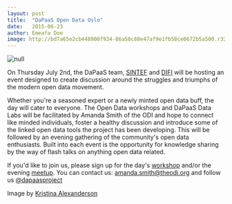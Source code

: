 ```yaml
---
layout: post
title:  "DaPaaS Open Data Oslo"
date:   2015-06-23
author: Emeafa Doe
image: http://bd7a65e2cb448908f934-86a50c88e47af9e1fb58ce0672b5a500.r32.cf3.rackcdn.com/uploads/assets/8a/77/558a773cd0d4627d91000027/meet.jpg 
---
```


![null][1]

On Thursday July 2nd, the DaPaaS team, [SINTEF][2] and [DIFI][3] will be hosting an event designed to create discussion around the struggles and triumphs of the modern open data movement.

Whether you're a seasoned expert or a newly minted open data buff, the day will cater to everyone. The Open Data workshops and DaPaaS Data Labs will be facilitated by Amanda Smith of the ODI and hope to connect like minded individuals, foster a healthy discussion and introduce some of the linked open data tools the project has been developing. This will be followed by an evening gathering of the community's open data enthusiasts. Built into each event is the opportunity for knowledge sharing by the way of flash talks on anything open data related.

If you'd like to join us, please sign up for the day's [workshop][4] and/or the evening [meetup][5]. You can contact us: [amanda.smith@theodi.org][6] and follow us [@dapaasproject][7]

Image by [Kristina Alexanderson][8]

[1]: http://bd7a65e2cb448908f934-86a50c88e47af9e1fb58ce0672b5a500.r32.cf3.rackcdn.com/uploads/assets/8a/77/558a773cd0d4627d91000027/meet.jpg
[2]: http://www.sintef.com/home
[3]: http://www.difi.no/om-difi/about-difi
[4]: https://www.eventbrite.co.uk/e/open-data-workshop-dapaas-data-labs-tickets-16690817685
[5]: http://www.meetup.com/Open-Data-Oslo/events/222346525/
[6]: mailto:amanda.smith@theodi.org
[7]: https://twitter.com/dapaasproject
[8]: https://www.flickr.com/photos/kalexanderson/
